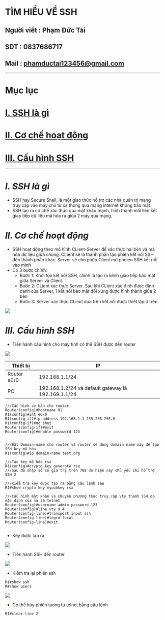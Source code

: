 <!--
# h1
## h2
### h3
#### h4
##### h5
###### h6

*in nghiêng*

**bôi đậm**

***vừa in nghiêng vừa bôi đậm***

`inlide code`

```php

echo ("highlight code");

```

[Link test](https://viblo.asia/helps/cach-su-dung-markdown-bxjvZYnwkJZ)

![markdown](https://images.viblo.asia/518eea86-f0bd-45c9-bf38-d5cb119e947d.png)

* mục 3
* mục 2
* mục 1

1. item 1
2. item 2
3. item 3

***
horizonal rules

> text

{@youtube: https://www.youtube.com/watch?v=HndN6P9ke6U}
* Cài đặt nginx bằng câu lệnh sau
```php
dnf -y install nginx
```
*	Cấu hình nginx như sau
```php
vi /etc/nginx/nginx.conf

 Server{
     ...
     server_name www.srv.world;
     ...
 }
 
-->

# TÌM HIỂU VỀ SSH
## Người viết : Phạm Đức Tài
## SDT : 0837686717
## Mail : phamductai123456@gmail.com

***
# Mục lục
# [I. SSH là gì](https://github.com/ductai124/Thuc-Tap-ViettelCo-Sunclound-/tree/169125346fbe8bad4e2c66a7da7565bb1b7a57d9/CCNA/6.Telnet/SSH#issh-l%C3%A0-g%C3%AC)
# [II. Cơ chế hoạt động](https://github.com/ductai124/Thuc-Tap-ViettelCo-Sunclound-/tree/169125346fbe8bad4e2c66a7da7565bb1b7a57d9/CCNA/6.Telnet/SSH#iic%C6%A1-ch%E1%BA%BF-ho%E1%BA%A1t-%C4%91%E1%BB%99ng)
# [III. Cấu hình SSH](https://github.com/ductai124/Thuc-Tap-ViettelCo-Sunclound-/tree/169125346fbe8bad4e2c66a7da7565bb1b7a57d9/CCNA/6.Telnet/SSH#iiic%E1%BA%A5u-h%C3%ACnh-ssh)
***
# ***I.	SSH là gì***
* SSH  hay Secure Shell, là một giao thức hỗ trợ các nhà quản trị mạng truy cập vào máy chủ từ xa thông qua mạng internet không bảo mật.
* SSH tạo ra cơ chế xác thực qua mật khẩu mạnh, hình thành mối liên kết giao tiếp dữ liệu mã hóa ra giũa 2 máy qua mạng. 
# ***II.	Cơ chế hoạt động***
* SSH hoạt động theo mô hình CLient-Server để xác thực hai bên và mã hóa dữ liệu giữa chúng. CLient sẽ là thành phần tạo phiên kết nối SSH đến thành phần khác. Server sẽ cho phép Client mở pheien SSH kết nối vào mình
* Có 3 bước chính:
    * Bước 1: Khởi tọa kết nối SSH, chính là tạo ra kênh giao tiếp bảo mật giữa Server và Client.
    * Bước 2: CLient xác thực Server. Sau khi CLient xác định được định danh của Server, 1 kết nối bảo mật đối xứng được hình thành giữa 2 bên
    * Bước 3: Server xác thực CLient dựa trên kết nối được thiết lập ở trên

![](https://vnpro.vn/upload/images/ssh-la-gi-cach-hoat-dong-cua-ssh.jpg)

# ***III.	Cấu hình SSH***
* Tiến hành cấu hình cho máy tính có thể SSH được đến router

![](https://user-images.githubusercontent.com/52046920/184822863-83ddefd6-f398-476d-89f5-bff69e0c8025.png)

|Thiết bị|IP|
|--|--|
|Router e0/0|192.168.1.1/24|
|PC|192.168.1.2/24 và default gateway là 192.169.1.1/24|

```cisco
///Cấu hình cơ bản cho router
Router(config)#hostname R1
R1(config)#int e0/0
R1(config-if)#ip address 192.168.1.1 255.255.255.0
R1(config-if)#no shut
Router(config-if)#exit
Router(config)#enable password 123


///Đặt Domain-name cho router và router sẽ dùng domain name này để tạo SSH key mã hóa
R1(config)#ip domain-name test.org

///Tạo key mã hóa rsa
R1(config)#crypto key generate rsa
///Sau đó nhập số có giá trị trên 768 do hiện nay chủ yếu chỉ hỗ trợ SSH 2

///Kiểm tra key được tạo ra bằng câu lệnh sau
R1#show crypto key mypubkey rsa

///Cấu hình mật khẩu và chuyển phương thức truy cập vty thành SSH do mặc định của nó là telnet
Router(config)#username admin password 123
Router(config)#line vty 0 4
Router(config-line)#transport input ssh
Router(config-line)#login local
Router(config-line)#exit


```
* Key được tạo ra

![](https://user-images.githubusercontent.com/52046920/184822866-1265a02e-e32b-4d04-b9bc-3b4f89a1816c.png)
* Tiền hành SSH đến router

![](https://user-images.githubusercontent.com/52046920/184822869-47aa3fb5-18ad-4136-954c-9be1350b7c46.png)

* Kiểm tra lại phiên ssh
```cisco
R1#show ssh
R#show users
```

![](https://user-images.githubusercontent.com/52046920/184825408-4df08d21-cdc1-40aa-92e4-7f25e5b898c7.png)

* Có thể hủy phiên tương tự telnet bằng câu lệnh
```cisco
R1#clear line 2
```